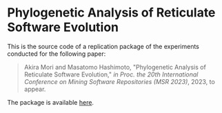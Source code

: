 # Phylogenetic Analysis of Reticulate Software Evolution

This is the source code of a replication package of the experiments conducted for the following paper:
> Akira Mori and Masatomo Hashimoto, "Phylogenetic Analysis of Reticulate Software Evolution," _in Proc. the 20th International Conference on Mining Software Repositories (MSR 2023)_, 2023, to appear.

The package is available [here](https://doi.org/10.6084/m9.figshare.21382641).
